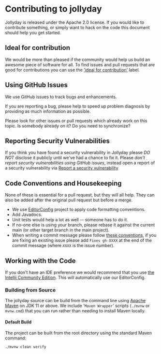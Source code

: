 # Contributing to jollyday

Jollyday is released under the Apache 2.0 license. If you would like to contribute
something, or simply want to hack on the code this document should help you get started.

## Ideal for contribution

We would be more than pleased if the community would help us build an awesome piece of software for all.
To find issues and pull requests that are good for contributions you can use the
['ideal for contribution'](https://github.com/focus-shift/jollyday/issues?q=is%3Aissue+is%3Aopen+label%3A%22status%3A+ideal-for-contribution%22)
label.

## Using GitHub Issues

We use GitHub issues to track bugs and enhancements.

If you are reporting a bug, please help to speed up problem diagnosis by providing as much
information as possible.

Please look for other issues or pull requests which already work on this topic.
Is somebody already on it? Do you need to synchronize?

## Reporting Security Vulnerabilities

If you think you have found a security vulnerability in Jollyday please *DO NOT*
disclose it publicly until we've had a chance to fix it. Please *don't report security
vulnerabilities using GitHub issues*, instead open a report of a security vulnerability
via [Report a security vulnerability](https://github.com/focus-shift/jollyday/security/advisories/new)

## Code Conventions and Housekeeping

None of these is essential for a pull request, but they will all help.
They can also be added after the original pull request but before a merge.

* We use [EditorConfig](https://editorconfig.org/) project to apply code formatting conventions.
* Add Javadocs.
* Unit tests would help a lot as well -- someone has to do it.
* If no-one else is using your branch, please rebase it against the current main (or other target branch in the main
  project).
* When writing a commit message please
  follow [these conventions](http://tbaggery.com/2008/04/19/a-note-about-git-commit-messages.html),
  if you are fixing an existing issue please add `Fixes gh-XXXX` at the end of the commit
  message (where `XXXX` is the issue number).

## Working with the Code

If you don't have an IDE preference we would recommend that you use
[the Intellij Community Edition](https://www.jetbrains.com/idea/download). This will
automatically use our EditorConfig.

### Building from Source

The jollyday source can be build from the command line using
[Apache Maven](http://maven.apache.org/run-maven/index.html) on JDK 11 or above.
We include '`Maven Wrapper`' scripts (`./mvnw` or `mvnw.cmd`) that you can run rather
than needing to install Maven locally.

#### Default Build

The project can be built from the root directory using the standard Maven command:

```shell
./mvnw clean verify
```
